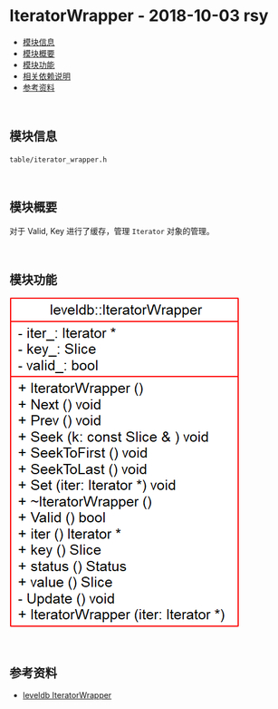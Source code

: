 # IteratorWrapper - 2018-10-03 rsy

- [模块信息](#module_info)
- [模块概要](#module_in_brief)
- [模块功能](#module_function)
- [相关依赖说明](#dependency_specification)
- [参考资料](#reference)


&nbsp;   
<a id="module_info"></a>
## 模块信息

`table/iterator_wrapper.h`


&nbsp;   
<a id="module_in_brief"></a>
## 模块概要

对于 Valid, Key 进行了缓存，管理 `Iterator` 对象的管理。


&nbsp;   
<a id="module_function"></a>
## 模块功能

![](assets/Iterator_Wrapper_UML_10_03.png)


&nbsp;   
<a id="reference"></a>
## 参考资料

- [leveldb IteratorWrapper](https://dirtysalt.github.io/html/leveldb.html#org4289be2)